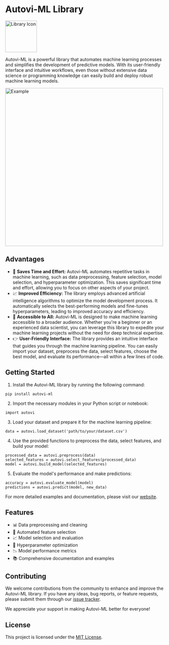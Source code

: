
  <h1>Autovi-ML Library</h1>

  <p><img src="https://your-image-url/icon.png" alt="Library Icon" width="100px"></p>

  <p>Autovi-ML is a powerful library that automates machine learning processes and simplifies the development of predictive models. With its user-friendly interface and intuitive workflows, even those without extensive data science or programming knowledge can easily build and deploy robust machine learning models.</p>

  <p><img src="https://your-image-url/example.png" alt="Example" width="500px"></p>

  <h2>Advantages</h2>

  <ul>
      <li>💼 <strong>Saves Time and Effort:</strong> Autovi-ML automates repetitive tasks in machine learning, such as data preprocessing, feature selection, model selection, and hyperparameter optimization. This saves significant time and effort, allowing you to focus on other aspects of your project.</li>
      <li>📈 <strong>Improved Efficiency:</strong> The library employs advanced artificial intelligence algorithms to optimize the model development process. It automatically selects the best-performing models and fine-tunes hyperparameters, leading to improved accuracy and efficiency.</li>
      <li>🎯 <strong>Accessible to All:</strong> Autovi-ML is designed to make machine learning accessible to a broader audience. Whether you're a beginner or an experienced data scientist, you can leverage this library to expedite your machine learning projects without the need for deep technical expertise.</li>
      <li>👉 <strong>User-Friendly Interface:</strong> The library provides an intuitive interface that guides you through the machine learning pipeline. You can easily import your dataset, preprocess the data, select features, choose the best model, and evaluate its performance—all within a few lines of code.</li>
  </ul>

  <h2>Getting Started</h2>

  <ol>
      <li>Install the Autovi-ML library by running the following command:</li>
  </ol>

  <pre><code>pip install autovi-ml</code></pre>

  <ol start="2">
      <li>Import the necessary modules in your Python script or notebook:</li>
  </ol>

  <pre><code>import autovi</code></pre>

  <ol start="3">
      <li>Load your dataset and prepare it for the machine learning pipeline:</li>
  </ol>

  <pre><code>data = autovi.load_dataset('path/to/your/dataset.csv')</code></pre>

  <ol start="4">
      <li>Use the provided functions to preprocess the data, select features, and build your model:</li>
  </ol>

  <pre><code>processed_data = autovi.preprocess(data)
selected_features = autovi.select_features(processed_data)
model = autovi.build_model(selected_features)</code></pre>

  <ol start="5">
      <li>Evaluate the model's performance and make predictions:</li>
  </ol>

  <pre><code>accuracy = autovi.evaluate_model(model)
predictions = autovi.predict(model, new_data)</code></pre>

  <p>For more detailed examples and documentation, please visit our <a href="https://link-to-your-library-website">website</a>.</p>

  <h2>Features</h2>

  <ul>
      <li>📊 Data preprocessing and cleaning</li>
      <li>🤖 Automated feature selection</li>
      <li>📈 Model selection and evaluation</li>
      <li>🎯 Hyperparameter optimization</li>
      <li>📉 Model performance metrics</li>
      <li>📚 Comprehensive documentation and examples</li>
  </ul>

  <h2>Contributing</h2>

  <p>We welcome contributions from the community to enhance and improve the Autovi-ML library. If you have any ideas, bug reports, or feature requests, please submit them through our <a href="https://link-to-your-issue-tracker">issue tracker</a>.</p>

  <p>We appreciate your support in making Autovi-ML better for everyone!</p>

  <h2>License</h2>

  <p>This project is licensed under the <a href="LICENSE">MIT License</a>.</p>
